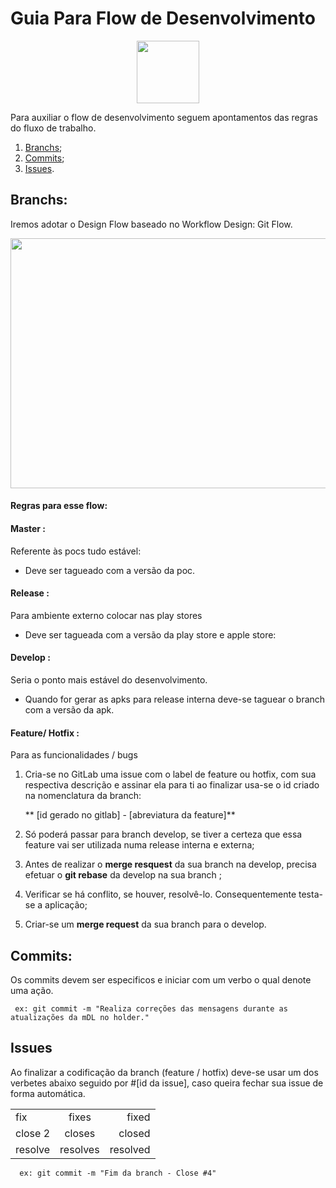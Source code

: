 # Guia Para Flow de Desenvolvimento




<p align="center">
  <img width="100" height="100" src="https://avatars2.githubusercontent.com/u/58614957?s=400&u=d133ba2f65c51ecb72cdf6753ab378b77fef46a4&v=4">
</p>

Para auxiliar o flow de desenvolvimento seguem apontamentos das regras do fluxo de trabalho.


1. [Branchs](#branchs);
2. [Commits](#commits);
3. [Issues](#issues).



## Branchs:

Iremos adotar o Design Flow  baseado no Workflow Design: Git Flow. 


<p align="center">
  <img width="600" height="400" src="https://miro.medium.com/max/1400/1*37fUoaJlxltek38OCdHy2g.png">
</p>

#### Regras para esse flow:

#### Master : 
Referente às pocs tudo estável: 

- Deve ser tagueado com a versão da poc.

#### Release : 
Para ambiente externo colocar nas play stores

- Deve ser tagueada com a versão da play store e apple store:

#### Develop : 
Seria o ponto mais estável do desenvolvimento.

- Quando for gerar as apks  para release interna deve-se taguear o branch com a versão da apk. 

#### Feature/ Hotfix : 
Para as funcionalidades / bugs

1. Cria-se no GitLab uma issue com o label de feature ou hotfix, com sua respectiva descrição e assinar ela para ti ao finalizar usa-se o id criado  na nomenclatura da branch:

     ** [id gerado no gitlab] - [abreviatura da feature]**

2. Só poderá passar para branch develop, se tiver a certeza que essa feature vai ser utilizada numa release interna e externa;

3. Antes de realizar o **merge resquest** da sua branch na develop, precisa efetuar o **git rebase** da develop na sua branch ;

4. Verificar se há conflito, se houver, resolvê-lo. Consequentemente testa-se a aplicação;

5. Criar-se um **merge request** da sua branch para o develop.


## Commits:
Os commits devem ser especificos e iniciar com um verbo o qual denote uma ação.

     ex: git commit -m "Realiza correções das mensagens durante as atualizações da mDL no holder."


## Issues

Ao finalizar a codificação da branch (feature / hotfix) deve-se usar um dos verbetes abaixo seguido por #[id da issue], caso queira fechar sua issue de forma automática.



|         |          |          |
| ------- |:--------:| --------:|
| fix     | fixes    |   fixed  |
| close 2 | closes   |   closed |
| resolve | resolves | resolved |



      ex: git commit -m "Fim da branch - Close #4"